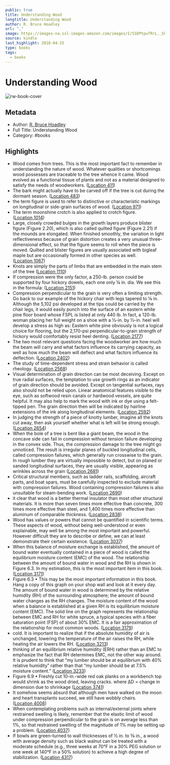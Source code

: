```yaml
---
public: true
title: Understanding Wood
longtitle: Understanding Wood
author: R. Bruce Hoadley
url: ","
image: https://images-na.ssl-images-amazon.com/images/I/51DPtpufRrL._SL200_.jpg
source: kindle
last_highlight: 2018-04-25
type: books
tags:
  - books
---
```

# Understanding Wood

![rw-book-cover](https://images-na.ssl-images-amazon.com/images/I/51DPtpufRrL._SL200_.jpg)

## Metadata
- Author: [R. Bruce Hoadley](R.%20Bruce%20Hoadley.md)
- Full Title: Understanding Wood
- Category: #books

## Highlights
- Wood comes from trees. This is the most important fact to remember in understanding the nature of wood. Whatever qualities or shortcomings wood possesses are traceable to the tree whence it came. Wood evolved as a functional tissue of plants and not as a material designed to satisfy the needs of woodworkers. ([Location 411](https://readwise.io/to_kindle?action=open&asin=B004WYO862&location=411))
- The bark might actually have to be carved off if the tree is cut during the dormant season. ([Location 483](https://readwise.io/to_kindle?action=open&asin=B004WYO862&location=483))
- the term figure is used to refer to distinctive or characteristic markings on longitudinal or side-grain surfaces of wood. ([Location 971](https://readwise.io/to_kindle?action=open&asin=B004WYO862&location=971))
- The term moonshine crotch is also applied to crotch figure. ([Location 1014](https://readwise.io/to_kindle?action=open&asin=B004WYO862&location=1014))
- Large, closely crowded bulges in the growth layers produce blister figure (Figure 2.20), which is also called quilted figure (Figure 2.21) if the mounds are elongated. When finished smoothly, the variation in light reflectiveness because of grain distortion creates a very unusual three-dimensional effect, so that the figure seems to roll when the piece is moved. Quilted and blister figures are usually associated with bigleaf maple but are occasionally formed in other species as well. ([Location 1067](https://readwise.io/to_kindle?action=open&asin=B004WYO862&location=1067))
- Knots are simply the parts of limbs that are embedded in the main stem of the tree ([Location 1110](https://readwise.io/to_kindle?action=open&asin=B004WYO862&location=1110))
- If compression were the only factor, a 250-lb. person could be supported by four hickory dowels, each one only ⅛ in. dia. We see this in the formula: ([Location 2151](https://readwise.io/to_kindle?action=open&asin=B004WYO862&location=2151))
- Compression perpendicular to the grain is very often a limiting strength. Go back to our example of the hickory chair with legs tapered to ⅛ in. Although the 5,102 psi developed at the tips could be carried by the chair legs, it would easily punch into the surface of an eastern white pine floor board whose FSPL is listed at only 440 lb. In fact, a 120-lb. woman placing her full weight on a shoe with a ½-in. by ½-in. heel will develop a stress as high as: Eastern white pine obviously is not a logical choice for flooring, but the 2,170-psi perpendicular-to-grain strength of hickory would comfortably resist heel denting. ([Location 2177](https://readwise.io/to_kindle?action=open&asin=B004WYO862&location=2177))
- The two most relevant questions facing the woodworker are how much the beam will carry and what factors influence its carrying capacity, as well as how much the beam will deflect and what factors influence its deflection. ([Location 2402](https://readwise.io/to_kindle?action=open&asin=B004WYO862&location=2402))
- The study of time-dependent stress and strain behavior is called rheology. ([Location 2568](https://readwise.io/to_kindle?action=open&asin=B004WYO862&location=2568))
- Visual determination of grain direction can be most deceiving. Except on true radial surfaces, the temptation to use growth rings as an indicator of grain direction should be avoided. Except on tangential surfaces, rays also should not be relied upon. Linear anatomical features visible to the eye, such as softwood resin canals or hardwood vessels, are quite helpful. It may also help to mark the wood with ink or dye using a felt-tipped pen. The grain direction then will be indicated by hairline extensions of the ink along longitudinal elements. ([Location 2592](https://readwise.io/to_kindle?action=open&asin=B004WYO862&location=2592))
- In judging the strength of a piece of knotty lumber, imagine all the knots cut away, then ask yourself whether what is left will be strong enough. ([Location 2654](https://readwise.io/to_kindle?action=open&asin=B004WYO862&location=2654))
- When the bole of a tree is bent like a giant beam, the wood in the concave side can fail in compression without tension failure developing in the convex side. Thus, the compression damage to the tree might go unnoticed. The result is irregular planes of buckled longitudinal cells, called compression failures, which generally run crosswise to the grain. In rough lumber they are virtually impossible to detect, but on planed or sanded longitudinal surfaces, they are usually visible, appearing as wrinkles across the grain ([Location 2681](https://readwise.io/to_kindle?action=open&asin=B004WYO862&location=2681))
- Critical structural members, such as ladder rails, scaffolding, aircraft parts, and boat spars, must be carefully inspected to exclude material with compression failures. Wood containing compression failures is also unsuitable for steam-bending work. ([Location 2690](https://readwise.io/to_kindle?action=open&asin=B004WYO862&location=2690))
- it clear that wood is a better thermal insulator than most other structural materials. It is more than seven times more effective than concrete, 300 times more effective than steel, and 1,400 times more effective than aluminum of comparable thickness. ([Location 2838](https://readwise.io/to_kindle?action=open&asin=B004WYO862&location=2838))
- Wood has values or powers that cannot be quantified in scientific terms. These aspects of wood, without being well-understood or even explainable, may well be among the most important and powerful. However difficult they are to describe or define, we can at least demonstrate their certain existence. ([Location 3037](https://readwise.io/to_kindle?action=open&asin=B004WYO862&location=3037))
- When this balance of moisture exchange is established, the amount of bound water eventually contained in a piece of wood is called the equilibrium moisture content (EMC) of the wood. The relationship between the amount of bound water in wood and the RH is shown in Figure 6.3. In my estimation, this is the most important item in this book. ([Location 3171](https://readwise.io/to_kindle?action=open&asin=B004WYO862&location=3171))
- Figure 6.3 • This may be the most important information in this book. Hang a copy of this graph on your shop wall and look at it every day. The amount of bound water in wood is determined by the relative humidity (RH) of the surrounding atmosphere; the amount of bound water changes as the RH changes. The moisture content of the wood when a balance is established at a given RH is its equilibrium moisture content (EMC). The solid line on the graph represents the relationship between EMC and RH for white spruce, a typical species with a fiber saturation point (FSP) of about 30% EMC. It is a fair approximation of the relationship for most common woods. ([Location 3179](https://readwise.io/to_kindle?action=open&asin=B004WYO862&location=3179))
- cold. It is important to realize that if the absolute humidity of air is unchanged, lowering the temperature of the air raises the RH, while heating the air lowers the RH. ([Location 3213](https://readwise.io/to_kindle?action=open&asin=B004WYO862&location=3213))
- thinking of an equilibrium relative humidity (ERH) rather than an EMC to emphasize the fact that RH determines EMC, not the other way around. It is prudent to think that “my lumber should be at equilibrium with 40% relative humidity” rather than that “my lumber should be at 7.5% moisture content.” ([Location 3233](https://readwise.io/to_kindle?action=open&asin=B004WYO862&location=3233))
- Figure 6.9 • Freshly cut 10-in.-wide red oak planks on a workbench top would shrink as the wood dried, leaving cracks. where ΔD = change in dimension due to shrinkage ([Location 3741](https://readwise.io/to_kindle?action=open&asin=B004WYO862&location=3741))
- It somehow seems absurd that although men have walked on the moon and heart transplants succeed, we still have wobbly chairs. ([Location 4008](https://readwise.io/to_kindle?action=open&asin=B004WYO862&location=4008))
- When contemplating problems such as internal/external joints where restrained swelling is likely, remember that the elastic limit of wood under compression perpendicular to the grain is on average less than 1%, so that restrained swelling of the magnitude of 1% may be setting up a problem. ([Location 4037](https://readwise.io/to_kindle?action=open&asin=B004WYO862&location=4037))
- If bowls are green-turned to wall thicknesses of ½ in. to ⅝ in., a wood with average density such as black walnut can be treated with a moderate schedule (e.g., three weeks at 70°F in a 30% PEG solution or one week at 140°F in a 50% solution) to achieve a high degree of stabilization. ([Location 4317](https://readwise.io/to_kindle?action=open&asin=B004WYO862&location=4317))
